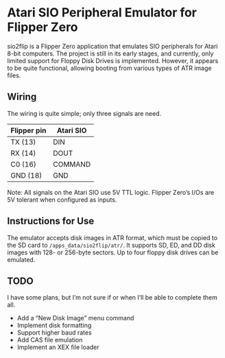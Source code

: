 # Atari SIO Peripheral Emulator for Flipper Zero

sio2flip is a Flipper Zero application that emulates SIO peripherals for Atari 8-bit computers. The project is still in its early stages, and currently, only limited support for Floppy Disk Drives is implemented. However, it appears to be quite functional, allowing booting from various types of ATR image files.

## Wiring

The wiring is quite simple; only three signals are need. 

| Flipper pin  | Atari SIO |
| ------------ | --------- |
| TX (13)      | DIN       |
| RX (14)      | DOUT      |
| C0 (16)      | COMMAND   |
| GND (18)     | GND       |

Note: All signals on the Atari SIO use 5V TTL logic. Flipper Zero’s I/Os are 5V tolerant when configured as inputs. 

## Instructions for Use

The emulator accepts disk images in ATR format, which must be copied to the SD card to `/apps_data/sio2flip/atr/`. It supports SD, ED, and DD disk images with 128- or 256-byte sectors. Up to four floppy disk drives can be emulated.

## TODO

I have some plans, but I’m not sure if or when I’ll be able to complete them all.

- Add a “New Disk Image” menu command
- Implement disk formatting
- Support higher baud rates
- Add CAS file emulation
- Implement an XEX file loader